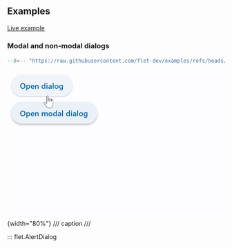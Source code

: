 ## Examples

[Live example](https://flet-controls-gallery.fly.dev/dialogs/alertdialog)

### Modal and non-modal dialogs

```python
--8<-- "https://raw.githubusercontent.com/flet-dev/examples/refs/heads/v1-docs/python/controls/alert-dialog/modal-and-non-modal.py"
```

![modal-and-non-modal](https://raw.githubusercontent.com/flet-dev/examples/v1-docs/python/controls/alert-dialog/media/modal-and-non-modal.gif){width="80%"}
/// caption
///

::: flet.AlertDialog
